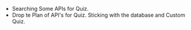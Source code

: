 - Searching Some APIs for Quiz.
- Drop te Plan of API's for Quiz. Sticking with the database and Custom Quiz.
